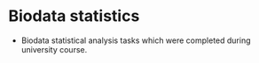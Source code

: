 # Biodata statistics

- Biodata statistical analysis tasks which were completed during university course.
